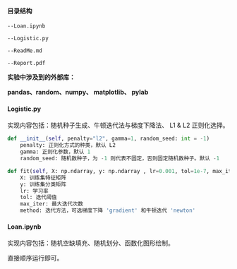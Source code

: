 #### 目录结构

```
--Loan.ipynb

--Logistic.py

--ReadMe.md

--Report.pdf
```



**实验中涉及到的外部库：**

**pandas、random、numpy、 matplotlib、 pylab** 



#### Logistic.py

实现内容包括：随机种子生成、牛顿迭代法与梯度下降法、 L1 & L2 正则化选择。

```python
def __init__(self, penalty="l2", gamma=1, random_seed: int = -1)
    penalty: 正则化方式的种类，默认 L2
    gamma: 正则化参数，默认 1
    random_seed: 随机数种子，为 -1 则代表不固定，否则固定随机数种子。默认 -1
```

```python
def fit(self, X: np.ndarray, y: np.ndarray , lr=0.001, tol=1e-7, max_iter=1e7, method='gradient')
	X: 训练集特征矩阵
    y: 训练集分类矩阵
    lr: 学习率
    tol: 迭代阈值
    max_iter: 最大迭代次数
    method: 迭代方法，可选梯度下降 'gradient' 和牛顿迭代 'newton'
```



#### Loan.ipynb

实现内容包括：随机空缺填充、随机划分、函数化图形绘制。

直接顺序运行即可。